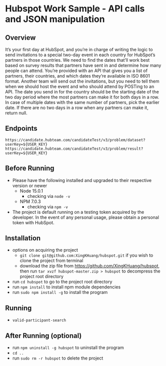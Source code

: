 # Hubspot Work Sample - API calls and JSON manipulation

## Overview
It’s your first day at HubSpot, and you’re in charge of writing the logic to send invitations to a special two-day event in each country for HubSpot’s partners in those countries. We need to find the dates that’ll work best based on survey results that partners have sent in and determine how many people can attend.
You’re provided with an API that gives you a list of partners, their countries, and which dates they’re available in ISO 8601 format.
Another team will send out the invitations, but you need to tell them when we should host the event and who should attend by POSTing to an API.
The date you send in for the country should be the starting date of the two day period where the most partners can make it for both days in a row. In case of multiple dates with the same number of partners, pick the earlier date. If there are no two days in a row when any partners can make it, return null.

## Endpoints
`https://candidate.hubteam.com/candidateTest/v3/problem/dataset?userKey=${USER_KEY}`
`https://candidate.hubteam.com/candidateTest/v3/problem/result?userKey=${USER_KEY}`

## Before Running
- Please have the following installed and upgraded to their respective version or newer
    - Node 15.0.1 
        - checking via `node -v` 
    - NPM 7.0.3
        - checking via `npm -v`
- The project is default running on a testing token acquired by the developer. 
In the event of any personal usage, please obtain a personal token with HubSpot.

## Installation 
- options on acquiring the project 
    * `git clone git@github.com:XingKHuang/hubspot.git` if you wish to clone the project from terminal 
    * download the zip file from https://github.com/XingKHuang/hubspot, then run `tar xvzf hubspot-master.zip > hubspot` to decompress the project root directory   
- run `cd hubspot` to go to the project root directory 
- run `npm install` to install npm module dependencies
- run `sudo npm install -g` to install the program 

## Running
- `valid-participant-search`

## After Running (optional)
- run `npm uninstall -g hubspot` to uninstall the program
- `cd ..`
- run `sudo rm -r hubspot` to delete the project
